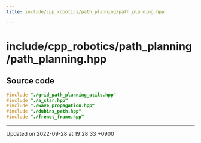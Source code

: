 ```yaml
---
title: include/cpp_robotics/path_planning/path_planning.hpp

---
```


# include/cpp_robotics/path_planning/path_planning.hpp






## Source code

```cpp
#include "./grid_path_planning_utils.hpp"
#include "./a_star.hpp"
#include "./wave_propagation.hpp"
#include "./dubins_path.hpp"
#include "./frenet_frame.hpp"
```


-------------------------------

Updated on 2022-09-28 at 19:28:33 +0900

